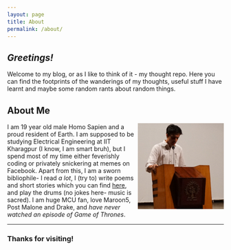 ```yaml
---
layout: page
title: About
permalink: /about/
---
```


## _Greetings!_

Welcome to my blog, or as I like to think of it - my thought repo. Here you can find the footprints of the wanderings of my thoughts, useful stuff I have learnt and maybe some random rants about random things.


## About Me

<img src="https://raw.githubusercontent.com/thescriptninja/thescriptninja.github.io/master/img/profilepic.jpg" alt="Me" title="This is me" width="200" height="200" align="right"/>

I am 19 year old male Homo Sapien and a proud resident of Earth. I am supposed to be studying Electrical Engineering at IIT Kharagpur (I know, I am smart bruh), but I spend most of my time either feverishly coding or privately snickering at memes on Facebook. Apart from this, I am a sworn bibliophile- I read _a lot_, I (try to) write poems and short stories which you can find [here](https://medium.com/@parthparadkar), and play the drums (no jokes here- music is sacred). I am huge MCU fan, love Maroon5, Post Malone and Drake, and _have never watched an episode of Game of Thrones_.

***
### Thanks for visiting!
